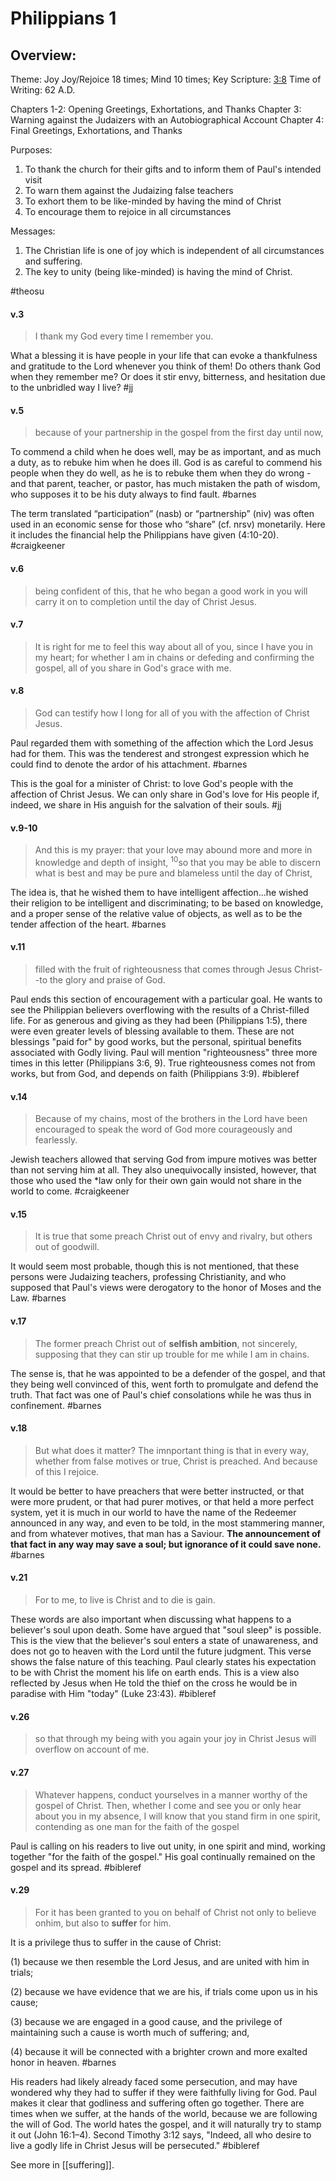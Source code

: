# Philippians 1

## Overview:
Theme: Joy
Joy/Rejoice 18 times; Mind 10 times;
Key Scripture: [3:8](Philippians3#v.8-9)
Time of Writing: 62 A.D.

Chapters 1-2: Opening Greetings, Exhortations, and Thanks
Chapter 3: Warning against the Judaizers with an Autobiographical Account
Chapter 4: Final Greetings, Exhortations, and Thanks

Purposes:
1. To thank the church for their gifts and to inform them of Paul's intended visit
2. To warn them against the Judaizing false teachers
3. To exhort them to be like-minded by having the mind of Christ
4. To encourage them to rejoice in all circumstances

Messages:
1. The Christian life is one of joy which is independent of all circumstances and suffering.
2. The key to unity (being like-minded) is having the mind of Christ.


#theosu 

#### v.3
>I thank my God every time I remember you.

What a blessing it is have people in your life that can evoke a thankfulness and gratitude to the Lord whenever you think of them! Do others thank God when they remember me? Or does it stir envy, bitterness, and hesitation due to the unbridled way I live?
#jj 

#### v.5
>because of your partnership in the gospel from the first day until now,

To commend a child when he does well, may be as important, and as much a duty, as to rebuke him when he does ill. God is as careful to commend his people when they do well, as he is to rebuke them when they do wrong - and that parent, teacher, or pastor, has much mistaken the path of wisdom, who supposes it to be his duty always to find fault.
#barnes 

The term translated “participation” (nasb) or “partnership” (niv) was often used in an economic sense for those who “share” (cf. nrsv) monetarily. Here it includes the financial help the Philippians have given (4:10-20).
#craigkeener 

#### v.6
>being confident of this, that he who began a good work in you will carry it on to completion until the day of Christ Jesus.

#### v.7
>It is right for me to feel this way about all of you, since I have you in my heart; for whether I am in chains or defeding and confirming the gospel, all of you share in God's grace with me.

#### v.8
>God can testify how I long for all of you with the affection of Christ Jesus.

Paul regarded them with something of the affection which the Lord Jesus had for them. This was the tenderest and strongest expression which he could find to denote the ardor of his attachment.
#barnes 

This is the goal for a minister of Christ: to love God's people with the affection of Christ Jesus. We can only share in God's love for His people if, indeed, we share in His anguish for the salvation of their souls.
#jj 

#### v.9-10
>And this is my prayer: that your love may abound more and more in knowledge and depth of insight, <sup>10</sup>so that you may be able to discern what is best and may be pure and blameless until the day of Christ,

The idea is, that he wished them to have intelligent affection...he wished their religion to be intelligent and discriminating; to be based on knowledge, and a proper sense of the relative value of objects, as well as to be the tender affection of the heart.
#barnes 

#### v.11
>filled with the fruit of righteousness that comes through Jesus Christ--to the glory and praise of God.

Paul ends this section of encouragement with a particular goal. He wants to see the Philippian believers overflowing with the results of a Christ-filled life. For as generous and giving as they had been (Philippians 1:5), there were even greater levels of blessing available to them. These are not blessings "paid for" by good works, but the personal, spiritual benefits associated with Godly living. Paul will mention "righteousness" three more times in this letter (Philippians 3:6, 9). True righteousness comes not from works, but from God, and depends on faith (Philippians 3:9).
#bibleref 

#### v.14
>Because of my chains, most of the brothers in the Lord have been encouraged to speak the word of God more courageously and fearlessly.

Jewish teachers allowed that serving God from impure motives was better than not serving him at all. They also unequivocally insisted, however, that those who used the \*law only for their own gain would not share in the world to come.
#craigkeener 

#### v.15
>It is true that some preach Christ out of envy and rivalry, but others out of goodwill.

It would seem most probable, though this is not mentioned, that these persons were Judaizing teachers, professing Christianity, and who supposed that Paul's views were derogatory to the honor of Moses and the Law.
#barnes 

#### v.17
>The former preach Christ out of **selfish ambition**, not sincerely, supposing that they can stir up trouble for me while I am in chains.

The sense is, that he was appointed to be a defender of the gospel, and that they being well convinced of this, went forth to promulgate and defend the truth. That fact was one of Paul's chief consolations while he was thus in confinement.
#barnes 

#### v.18
>But what does it matter? The imnportant thing is that in every way, whether from false motives or true, Christ is preached. And because of this I rejoice.

It would be better to have preachers that were better instructed, or that were more prudent, or that had purer motives, or that held a more perfect system, yet it is much in our world to have the name of the Redeemer announced in any way, and even to be told, in the most stammering manner, and from whatever motives, that man has a Saviour. **The announcement of that fact in any way may save a soul; but ignorance of it could save none.**
#barnes 

#### v.21
>For to me, to live is Christ and to die is gain.

These words are also important when discussing what happens to a believer's soul upon death. Some have argued that "soul sleep" is possible. This is the view that the believer's soul enters a state of unawareness, and does not go to heaven with the Lord until the future judgment. This verse shows the false nature of this teaching. Paul clearly states his expectation to be with Christ the moment his life on earth ends. This is a view also reflected by Jesus when He told the thief on the cross he would be in paradise with Him "today" (Luke 23:43).
#bibleref 

#### v.26
>so that through my being with you again your joy in Christ Jesus will overflow on account of me.

#### v.27
>Whatever happens, conduct yourselves in a manner worthy of the gospel of Christ. Then, whether I come and see you or only hear about you in my absence, I will know that you stand firm in one spirit, contending as one man for the faith of the gospel

Paul is calling on his readers to live out unity, in one spirit and mind, working together "for the faith of the gospel." His goal continually remained on the gospel and its spread.
#bibleref 

#### v.29
> For it has been granted to you on behalf of Christ not only to believe onhim, but also to **suffer** for him.

It is a privilege thus to suffer in the cause of Christ:

(1) because we then resemble the Lord Jesus, and are united with him in trials;

(2) because we have evidence that we are his, if trials come upon us in his cause;

(3) because we are engaged in a good cause, and the privilege of maintaining such a cause is worth much of suffering; and,

(4) because it will be connected with a brighter crown and more exalted honor in heaven.
#barnes 

His readers had likely already faced some persecution, and may have wondered why they had to suffer if they were faithfully living for God. Paul makes it clear that godliness and suffering often go together. There are times when we suffer, at the hands of the world, because we are following the will of God. The world hates the gospel, and it will naturally try to stamp it out (John 16:1–4). Second Timothy 3:12 says, "Indeed, all who desire to live a godly life in Christ Jesus will be persecuted."
#bibleref 

See more in [[suffering]].
